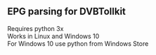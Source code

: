## EPG parsing for DVBTollkit  
Requires python 3x  
Works in Linux and Windows 10  
For Windows 10 use python from Windows Store  